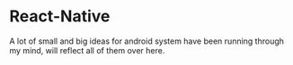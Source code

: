 # React-Native
 A lot of small and big ideas for android system have been running through my mind, will reflect all of them over here.
